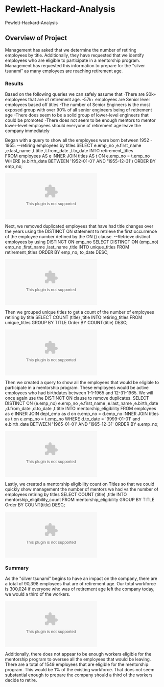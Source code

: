 # Pewlett-Hackard-Analysis
 Pewlett-Hackard-Analysis

 ## Overview of Project
Management has asked that we determine the number of retiring employees by title. Additionally, they have requested that we identify employees who are eligible to participate in a mentorship program. Management has requested this information to prepare for the "silver tsunami" as many employees are reaching retirement age. 

### Results
Based on the following queries we can safely assume that 
-There are 90k+ employees that are of retirement age.
-57k+ employees are Senior level employees based off titles
-The number of Senior Engineers is the most exposed group with over 90% of all senior engineers being of retirement age
-There does seem to be a solid group of lower-level engineers that could be promoted
-There does not seem to be enough mentors to mentor lower-level employees should everyone of retirement age leave the company immediately

Began with a query to show all the employees were born between 1952 - 1955. 
    --retiring employees by titles
    SELECT  e.emp_no
        ,e.first_name
        ,e.last_name
        ,t.title
        ,t.from_date
        ,t.to_date
    INTO retirement_titles      
    FROM employees AS e INNER JOIN 
    titles AS t ON e.emp_no = t.emp_no
    WHERE (e.birth_date BETWEEN '1952-01-01' AND '1955-12-31')
    ORDER BY emp_no;

![RetiringEmployeesByTitle](https://github.com/john10roberts/World_Weather_Analysis/blob/main/Data/retirement_titles.csv)

Next, we removed duplicated employees that have had title changes over the years using the DISTINCT ON statement to retrieve the first occurrence of the employee number defined by the ON () clause.
    --Retrieve distinct employees by using DISTINCT ON emp_no
    SELECT DISTINCT ON (emp_no) emp_no
    ,first_name
    ,last_name
    ,title
    INTO unique_titles
    FROM retirement_titles
    ORDER BY emp_no, to_date DESC;

![RetiringEmployeesUniqueTitles](https://github.com/john10roberts/World_Weather_Analysis/blob/main/Data/unique_titles.csv)

Then we grouped unique titles to get a count of the number of employees retiring by title
    SELECT COUNT (title)
    ,title
    INTO retiring_titles
    FROM unique_titles
    GROUP BY TITLE
    Order BY COUNT(title) DESC;

![RetiringEmployeesCountByTitle](https://github.com/john10roberts/World_Weather_Analysis/blob/main/Data/retiring_titles.csv)

Then we created a query to show all the employees that would be eligible to participate in a mentorship program. These employees would be active employees who had birthdates between 1-1-1965 and 12-31-1965. We will once again use the DISTINCT ON clause to remove duplicates. 
    SELECT DISTINCT ON (e.emp_no) e.emp_no
    ,e.first_name
    ,e.last_name
    ,e.birth_date
    ,d.from_date
    ,d.to_date
    ,t.title
    INTO mentorship_eligibility
    FROM employees as e INNER JOIN
    dept_emp as d on e.emp_no = d.emp_no INNER JOIN
    titles as t on e.emp_no = t.emp_no
    WHERE d.to_date = '9999-01-01' and e.birth_date BETWEEN '1965-01-01' AND '1965-12-31'
    ORDER BY e.emp_no;

![MentorshipEligibility](https://github.com/john10roberts/World_Weather_Analysis/blob/main/Data/mentorship_eligibilty.csv)

Lastly, we created a mentorship eligibility count on Titles so that we could quickly show management the number of mentors we had vs the number of employees retiring by titles
    SELECT COUNT (title)
    ,title
    INTO mentorship_eligibility_count
    FROM mentorship_eligibility
    GROUP BY TITLE
    Order BY COUNT(title) DESC;

![MentorshipEligibilityCount](https://github.com/john10roberts/World_Weather_Analysis/blob/main/Data/mentorship_eligibilty_count.csv)

### Summary
As the "silver tsunami" begins to have an impact on the company, there are a total of 90,398 employees that are of retirement age. Our total workforce is 300,024 if everyone who was of retirement age left the company today, we would a third of the workers. 

![MentorshipEligibilityCount](https://github.com/john10roberts/World_Weather_Analysis/blob/main/Data/all_active_employees_count.csv)

Additionally, there does not appear to be enough workers eligible for the mentorship program to oversee all the employees that would be leaving. There are a total of 1549 employees that are eligible for the mentorship program. This would be 1% of the existing workforce. That does not seem substantial enough to prepare the company should a third of the workers decide to retire. 


